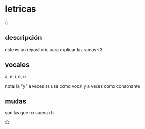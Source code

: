 # letricas
:)

## descripción
este es un repositorio para explicar las ramas
<3

## vocales
a, e, i, o, u

nota: la "y" a veces se usa como vocal y a veces como consonante

## mudas
son las que no suenan
h

:D

